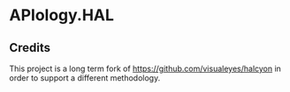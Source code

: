 # APIology.HAL



## Credits
This project is a long term fork of https://github.com/visualeyes/halcyon in order to support a different methodology.

